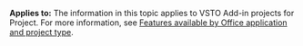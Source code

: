   **Applies to:** The information in this topic applies to VSTO Add\-in projects for Project. For more information, see [Features available by Office application and project type](../../vsto/features-available-by-office-application-and-project-type.md).
